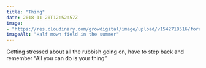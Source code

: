 ```yaml
---
title: "Thing"
date: 2018-11-20T12:52:57Z
image: 
- "https://res.cloudinary.com/growdigital/image/upload/v1542718516/forestgarden1.jpg"
imageAlt: "Half mown field in the summer"
---
```


Getting stressed about all the rubbish going on, have to step back and remember “All you can do is your thing”
